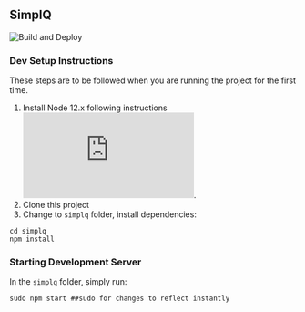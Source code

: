 ## SimplQ

![Build and Deploy](https://github.com/daltonfury42/simplQ-frontend/workflows/Build%20and%20Deploy/badge.svg)

### Dev Setup Instructions

These steps are to be followed when you are running the project for the first time.

1. Install Node 12.x following instructions ![here](https://github.com/nodesource/distributions/blob/master/README.md#debinstall).
2. Clone this project
3. Change to `simplq` folder, install dependencies:

```
cd simplq
npm install
```

### Starting Development Server

In the `simplq` folder, simply run:

```
sudo npm start ##sudo for changes to reflect instantly 
```

